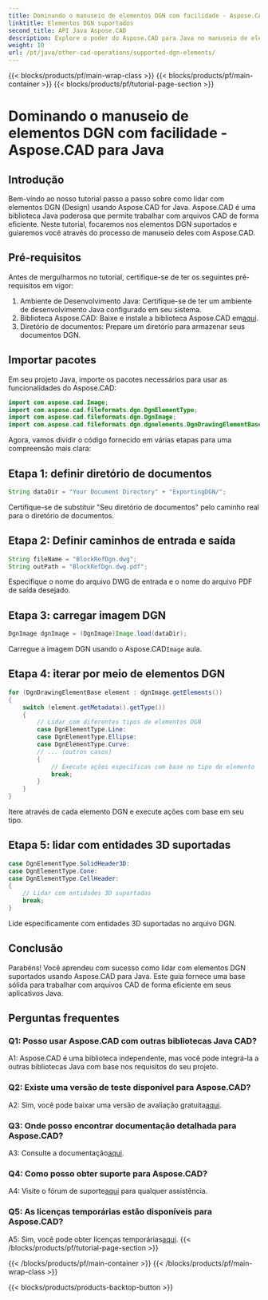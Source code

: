 ```yaml
---
title: Dominando o manuseio de elementos DGN com facilidade - Aspose.CAD para Java
linktitle: Elementos DGN suportados
second_title: API Java Aspose.CAD
description: Explore o poder do Aspose.CAD para Java no manuseio de elementos DGN sem esforço. Nosso guia passo a passo garante integração perfeita para processamento de arquivos CAD.
weight: 10
url: /pt/java/other-cad-operations/supported-dgn-elements/
---
```


{{< blocks/products/pf/main-wrap-class >}}
{{< blocks/products/pf/main-container >}}
{{< blocks/products/pf/tutorial-page-section >}}

# Dominando o manuseio de elementos DGN com facilidade - Aspose.CAD para Java

## Introdução

Bem-vindo ao nosso tutorial passo a passo sobre como lidar com elementos DGN (Design) usando Aspose.CAD for Java. Aspose.CAD é uma biblioteca Java poderosa que permite trabalhar com arquivos CAD de forma eficiente. Neste tutorial, focaremos nos elementos DGN suportados e guiaremos você através do processo de manuseio deles com Aspose.CAD.

## Pré-requisitos

Antes de mergulharmos no tutorial, certifique-se de ter os seguintes pré-requisitos em vigor:

1. Ambiente de Desenvolvimento Java: Certifique-se de ter um ambiente de desenvolvimento Java configurado em seu sistema.
2.  Biblioteca Aspose.CAD: Baixe e instale a biblioteca Aspose.CAD em[aqui](https://releases.aspose.com/cad/java/).
3. Diretório de documentos: Prepare um diretório para armazenar seus documentos DGN.

## Importar pacotes

Em seu projeto Java, importe os pacotes necessários para usar as funcionalidades do Aspose.CAD:

```java
import com.aspose.cad.Image;
import com.aspose.cad.fileformats.dgn.DgnElementType;
import com.aspose.cad.fileformats.dgn.DgnImage;
import com.aspose.cad.fileformats.dgn.dgnelements.DgnDrawingElementBase;
```

Agora, vamos dividir o código fornecido em várias etapas para uma compreensão mais clara:

## Etapa 1: definir diretório de documentos

```java
String dataDir = "Your Document Directory" + "ExportingDGN/";
```

Certifique-se de substituir "Seu diretório de documentos" pelo caminho real para o diretório de documentos.

## Etapa 2: Definir caminhos de entrada e saída

```java
String fileName = "BlockRefDgn.dwg";
String outPath = "BlockRefDgn.dwg.pdf";
```

Especifique o nome do arquivo DWG de entrada e o nome do arquivo PDF de saída desejado.

## Etapa 3: carregar imagem DGN

```java
DgnImage dgnImage = (DgnImage)Image.load(dataDir);
```

 Carregue a imagem DGN usando o Aspose.CAD`Image` aula.

## Etapa 4: iterar por meio de elementos DGN

```java
for (DgnDrawingElementBase element : dgnImage.getElements())
{
    switch (element.getMetadata().getType())
    {
        // Lidar com diferentes tipos de elementos DGN
        case DgnElementType.Line:
        case DgnElementType.Ellipse:
        case DgnElementType.Curve:
        // ... (outros casos)
        {
            // Execute ações específicas com base no tipo de elemento
            break;
        }
    }
}
```

Itere através de cada elemento DGN e execute ações com base em seu tipo.

## Etapa 5: lidar com entidades 3D suportadas

```java
case DgnElementType.SolidHeader3D:
case DgnElementType.Cone:
case DgnElementType.CellHeader:
{
    // Lidar com entidades 3D suportadas
    break;
}
```

Lide especificamente com entidades 3D suportadas no arquivo DGN.

## Conclusão

Parabéns! Você aprendeu com sucesso como lidar com elementos DGN suportados usando Aspose.CAD para Java. Este guia fornece uma base sólida para trabalhar com arquivos CAD de forma eficiente em seus aplicativos Java.

## Perguntas frequentes

### Q1: Posso usar Aspose.CAD com outras bibliotecas Java CAD?

A1: Aspose.CAD é uma biblioteca independente, mas você pode integrá-la a outras bibliotecas Java com base nos requisitos do seu projeto.

### Q2: Existe uma versão de teste disponível para Aspose.CAD?

 A2: Sim, você pode baixar uma versão de avaliação gratuita[aqui](https://releases.aspose.com/).

### Q3: Onde posso encontrar documentação detalhada para Aspose.CAD?

 A3: Consulte a documentação[aqui](https://reference.aspose.com/cad/java/).

### Q4: Como posso obter suporte para Aspose.CAD?

 A4: Visite o fórum de suporte[aqui](https://forum.aspose.com/c/cad/19) para qualquer assistência.

### Q5: As licenças temporárias estão disponíveis para Aspose.CAD?

 A5: Sim, você pode obter licenças temporárias[aqui](https://purchase.aspose.com/temporary-license/).
{{< /blocks/products/pf/tutorial-page-section >}}

{{< /blocks/products/pf/main-container >}}
{{< /blocks/products/pf/main-wrap-class >}}

{{< blocks/products/products-backtop-button >}}

